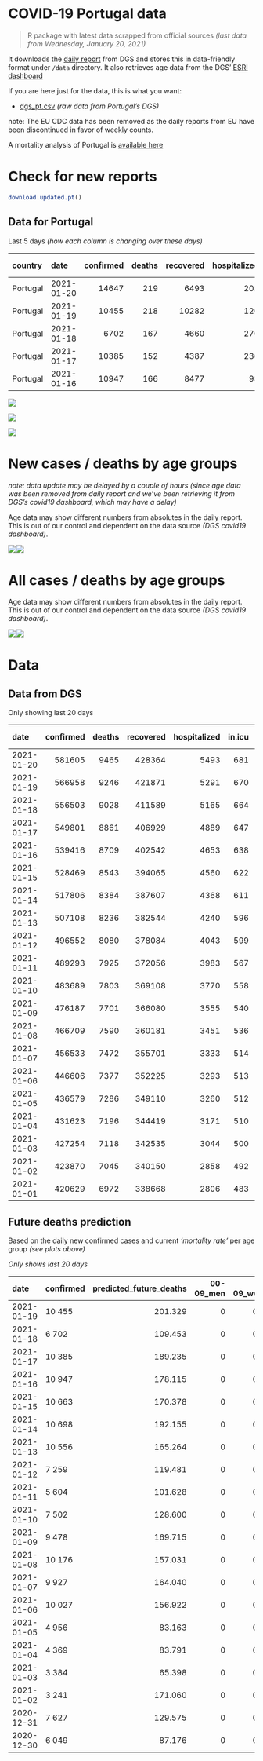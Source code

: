COVID-19 Portugal data
================

> R package with latest data scrapped from official sources *(last data
> from Wednesday, January 20, 2021)*

It downloads the [daily
report](https://covid19.min-saude.pt/relatorio-de-situacao/) from DGS
and stores this in data-friendly format under `/data` directory. It also
retrieves age data from the DGS’ [ESRI
dashboard](https://covid19.min-saude.pt/ponto-de-situacao-atual-em-portugal/)

If you are here just for the data, this is what you want:

  - [dgs\_pt.csv](raw/master/data/dgs_pt.csv) *(raw data from Portugal’s
    DGS)*

note: The EU CDC data has been removed as the daily reports from EU have
been discontinued in favor of weekly counts.

A mortality analysis of Portugal is [available
here](https://averissimo.github.io/covid19-analysis/mortality.html)

# Check for new reports

``` r
download.updated.pt()
```

## Data for Portugal

Last 5 days *(how each column is changing over these days)*

| country  | date       | confirmed | deaths | recovered | hospitalized | in.icu | confirmed\_m\_00-09 | confirmed\_w\_00-09 | confirmed\_m\_10-19 | confirmed\_w\_10-19 | confirmed\_m\_20-29 | confirmed\_w\_20-29 | confirmed\_m\_30-39 | confirmed\_w\_30-39 | confirmed\_m\_40-49 | confirmed\_w\_40-49 | confirmed\_m\_50-59 | confirmed\_w\_50-59 | confirmed\_m\_60-69 | confirmed\_w\_60-69 | confirmed\_m\_70-79 | confirmed\_w\_70-79 | confirmed\_m\_80+ | confirmed\_w\_80+ | death\_m\_00-09 | death\_w\_00-09 | death\_m\_10-19 | death\_w\_10-19 | death\_m\_20-29 | death\_w\_20-29 | death\_m\_30-39 | death\_w\_30-39 | death\_m\_40-49 | death\_w\_40-49 | death\_m\_50-59 | death\_w\_50-59 | death\_m\_60-69 | death\_w\_60-69 | death\_m\_70-79 | death\_w\_70-79 | death\_m\_80+ | death\_w\_80+ |
| :------- | :--------- | --------: | -----: | --------: | -----------: | -----: | ------------------: | ------------------: | ------------------: | ------------------: | ------------------: | ------------------: | ------------------: | ------------------: | ------------------: | ------------------: | ------------------: | ------------------: | ------------------: | ------------------: | ------------------: | ------------------: | ----------------: | ----------------: | --------------: | --------------: | --------------: | --------------: | --------------: | --------------: | --------------: | --------------: | --------------: | --------------: | --------------: | --------------: | --------------: | --------------: | --------------: | --------------: | ------------: | ------------: |
| Portugal | 2021-01-20 |     14647 |    219 |      6493 |          202 |     11 |                  NA |                  NA |                  NA |                  NA |                  NA |                  NA |                  NA |                  NA |                  NA |                  NA |                  NA |                  NA |                  NA |                  NA |                  NA |                  NA |                NA |                NA |              NA |              NA |              NA |              NA |              NA |              NA |              NA |              NA |              NA |              NA |              NA |              NA |              NA |              NA |              NA |              NA |            NA |            NA |
| Portugal | 2021-01-19 |     10455 |    218 |     10282 |          126 |      6 |                 253 |                 278 |                 458 |                 434 |                 602 |                 697 |                 637 |                 820 |                 809 |                 998 |                 686 |                 901 |                 563 |                 543 |                 349 |                 352 |               324 |               748 |               0 |               0 |               0 |               0 |               0 |               0 |               2 |               0 |               0 |               0 |               4 |               3 |              11 |               5 |              32 |              10 |            62 |            89 |
| Portugal | 2021-01-18 |      6702 |    167 |      4660 |          276 |     17 |                 223 |                 223 |                 371 |                 334 |                 431 |                 467 |                 419 |                 534 |                 494 |                 616 |               \-299 |                 514 |                 342 |                 338 |                 221 |                 214 |               186 |               354 |               0 |               0 |               0 |               0 |               1 |               0 |               0 |               2 |               0 |               1 |               1 |               2 |               7 |               5 |              17 |               5 |            62 |            64 |
| Portugal | 2021-01-17 |     10385 |    152 |      4387 |          236 |      9 |                 363 |                 324 |                 545 |                 540 |                 591 |                 729 |                 620 |                 745 |                 768 |                 985 |                1310 |                 813 |                 483 |                 591 |                 327 |                 327 |               291 |               702 |               0 |               0 |               0 |               0 |               0 |               0 |               0 |               1 |               0 |               0 |               2 |               1 |               6 |               3 |              26 |              13 |            48 |            52 |
| Portugal | 2021-01-16 |     10947 |    166 |      8477 |           93 |     16 |                 349 |                 332 |                 593 |                 635 |                 701 |                 782 |                 651 |                 830 |                 816 |                1028 |                 728 |                 907 |                 506 |                 522 |                 363 |                 382 |               299 |               569 |               0 |               0 |               0 |               0 |               0 |               0 |               0 |               1 |               1 |               0 |               5 |               0 |             313 |               3 |              20 |              15 |            52 |            56 |

![](README_files/figure-gfm/totals-1.svg)<!-- -->

![](README_files/figure-gfm/differential-1.svg)<!-- -->

![](README_files/figure-gfm/differential_7days-1.svg)<!-- -->

# New cases / deaths by age groups

*note: data update may be delayed by a couple of hours (since age data
was been removed from daily report and we’ve been retrieving it from
DGS’s covid19 dashboard, which may have a delay)*

Age data may show different numbers from absolutes in the daily report.
This is out of our control and dependent on the data source *(DGS
covid19 dashboard)*.

![](README_files/figure-gfm/new_cases_deaths-1.svg)<!-- -->![](README_files/figure-gfm/new_cases_deaths-2.svg)<!-- -->

# All cases / deaths by age groups

Age data may show different numbers from absolutes in the daily report.
This is out of our control and dependent on the data source *(DGS
covid19 dashboard)*.

![](README_files/figure-gfm/total_cases_deaths-1.svg)<!-- -->![](README_files/figure-gfm/total_cases_deaths-2.svg)<!-- -->

# Data

## Data from DGS

Only showing last 20 days

| date       | confirmed | deaths | recovered | hospitalized | in.icu | confirmed\_m\_00-09 | confirmed\_w\_00-09 | confirmed\_m\_10-19 | confirmed\_w\_10-19 | confirmed\_m\_20-29 | confirmed\_w\_20-29 | confirmed\_m\_30-39 | confirmed\_w\_30-39 | confirmed\_m\_40-49 | confirmed\_w\_40-49 | confirmed\_m\_50-59 | confirmed\_w\_50-59 | confirmed\_m\_60-69 | confirmed\_w\_60-69 | confirmed\_m\_70-79 | confirmed\_w\_70-79 | confirmed\_m\_80+ | confirmed\_w\_80+ | death\_m\_00-09 | death\_w\_00-09 | death\_m\_10-19 | death\_w\_10-19 | death\_m\_20-29 | death\_w\_20-29 | death\_m\_30-39 | death\_w\_30-39 | death\_m\_40-49 | death\_w\_40-49 | death\_m\_50-59 | death\_w\_50-59 | death\_m\_60-69 | death\_w\_60-69 | death\_m\_70-79 | death\_w\_70-79 | death\_m\_80+ | death\_w\_80+ |
| :--------- | --------: | -----: | --------: | -----------: | -----: | ------------------: | ------------------: | ------------------: | ------------------: | ------------------: | ------------------: | ------------------: | ------------------: | ------------------: | ------------------: | ------------------: | ------------------: | ------------------: | ------------------: | ------------------: | ------------------: | ----------------: | ----------------: | --------------: | --------------: | --------------: | --------------: | --------------: | --------------: | --------------: | --------------: | --------------: | --------------: | --------------: | --------------: | --------------: | --------------: | --------------: | --------------: | ------------: | ------------: |
| 2021-01-20 |    581605 |   9465 |    428364 |         5493 |    681 |                  NA |                  NA |                  NA |                  NA |                  NA |                  NA |                  NA |                  NA |                  NA |                  NA |                  NA |                  NA |                  NA |                  NA |                  NA |                  NA |                NA |                NA |              NA |              NA |              NA |              NA |              NA |              NA |              NA |              NA |              NA |              NA |              NA |              NA |              NA |              NA |              NA |              NA |            NA |            NA |
| 2021-01-19 |    566958 |   9246 |    421871 |         5291 |    670 |               15385 |               14819 |               25716 |               26302 |               39770 |               45542 |               37960 |               45585 |               40996 |               52820 |               36193 |               46914 |               26907 |               28953 |               17149 |               19404 |             15150 |             31211 |               0 |               1 |               1 |               1 |               4 |               3 |              11 |              11 |              54 |              28 |             172 |              71 |             548 |             225 |            1191 |             692 |          2826 |          3407 |
| 2021-01-18 |    556503 |   9028 |    411589 |         5165 |    664 |               15132 |               14541 |               25258 |               25868 |               39168 |               44845 |               37323 |               44765 |               40187 |               51822 |               35507 |               46013 |               26344 |               28410 |               16800 |               19052 |             14826 |             30463 |               0 |               1 |               1 |               1 |               4 |               3 |               9 |              11 |              54 |              28 |             168 |              68 |             537 |             220 |            1159 |             682 |          2764 |          3318 |
| 2021-01-17 |    549801 |   8861 |    406929 |         4889 |    647 |               14909 |               14318 |               24887 |               25534 |               38737 |               44378 |               36904 |               44231 |               39693 |               51206 |               35806 |               45499 |               26002 |               28072 |               16579 |               18838 |             14640 |             30109 |               0 |               1 |               1 |               1 |               3 |               3 |               9 |               9 |              54 |              27 |             167 |              66 |             530 |             215 |            1142 |             677 |          2702 |          3254 |
| 2021-01-16 |    539416 |   8709 |    402542 |         4653 |    638 |               14546 |               13994 |               24342 |               24994 |               38146 |               43649 |               36284 |               43486 |               38925 |               50221 |               34496 |               44686 |               25519 |               27481 |               16252 |               18511 |             14349 |             29407 |               0 |               1 |               1 |               1 |               3 |               3 |               9 |               8 |              54 |              27 |             165 |              65 |             524 |             212 |            1116 |             664 |          2654 |          3202 |
| 2021-01-15 |    528469 |   8543 |    394065 |         4560 |    622 |               14197 |               13662 |               23749 |               24359 |               37445 |               42867 |               35633 |               42656 |               38109 |               49193 |               33768 |               43779 |               25013 |               26959 |               15889 |               18129 |             14050 |             28838 |               0 |               1 |               1 |               1 |               3 |               3 |               9 |               7 |              53 |              27 |             160 |              65 |             211 |             209 |            1096 |             649 |          2602 |          3146 |
| 2021-01-14 |    517806 |   8384 |    387607 |         4368 |    611 |               13843 |               13321 |               23240 |               23790 |               36694 |               42134 |               34952 |               41868 |               37333 |               48183 |               33046 |               42892 |               24526 |               26465 |               15540 |               17753 |             13774 |             28283 |               0 |               1 |               1 |               1 |               3 |               3 |               9 |               7 |              52 |              27 |             157 |              65 |             504 |             203 |            1074 |             638 |          2560 |          3079 |
| 2021-01-13 |    507108 |   8236 |    382544 |         4240 |    596 |               13524 |               12998 |               22723 |               23308 |               36004 |               41364 |               34299 |               41072 |               36554 |               47163 |               32376 |               41999 |               23978 |               25933 |               15208 |               17353 |             13428 |             27657 |               0 |               1 |               1 |               1 |               3 |               3 |               9 |               7 |              49 |              26 |             155 |              64 |             490 |             197 |            1060 |             618 |          2522 |          3030 |
| 2021-01-12 |    496552 |   8080 |    378084 |         4043 |    599 |               13225 |               12699 |               22215 |               22816 |               35334 |               40545 |               33562 |               40252 |               35833 |               46145 |               31709 |               41096 |               23419 |               25372 |               14899 |               16989 |             13169 |             27106 |               0 |               1 |               1 |               1 |               3 |               3 |               8 |               7 |              47 |              26 |             151 |              63 |             480 |             195 |            1048 |             609 |          2465 |          2972 |
| 2021-01-11 |    489293 |   7925 |    372056 |         3983 |    567 |               13047 |               12551 |               21875 |               22477 |               34851 |               39947 |               33094 |               39700 |               35330 |               45504 |               31217 |               40522 |               23007 |               24937 |               14644 |               16701 |             12974 |             26751 |               0 |               1 |               1 |               1 |               3 |               3 |               8 |               7 |              46 |              26 |             147 |              63 |             469 |             189 |            1035 |             597 |          2422 |          2907 |
| 2021-01-10 |    483689 |   7803 |    369108 |         3770 |    558 |               12880 |               12414 |               21620 |               22205 |               34458 |               39500 |               32757 |               39266 |               34935 |               45014 |               30872 |               40073 |               22735 |               24621 |               14479 |               16506 |             12802 |             26387 |               0 |               1 |               1 |               1 |               3 |               3 |               8 |               7 |              45 |              26 |             145 |              63 |             459 |             185 |            1018 |             583 |          2392 |          2863 |
| 2021-01-09 |    476187 |   7701 |    366080 |         3555 |    540 |               12647 |               12217 |               21262 |               21849 |               33921 |               38926 |               32264 |               38695 |               34407 |               44397 |               30384 |               39470 |               22375 |               24202 |               14251 |               16237 |             12611 |             25908 |               0 |               1 |               1 |               1 |               3 |               3 |               8 |               7 |              44 |              26 |             144 |              61 |             455 |             183 |            1001 |             577 |          2358 |          2828 |
| 2021-01-08 |    466709 |   7590 |    360181 |         3451 |    536 |               12415 |               11994 |               20815 |               21370 |               33240 |               38182 |               31634 |               37996 |               33764 |               43539 |               29790 |               38746 |               21907 |               23678 |               13945 |               15886 |             12330 |             25320 |               0 |               1 |               1 |               1 |               3 |               3 |               8 |               7 |              44 |              24 |             143 |              60 |             447 |             179 |             982 |             569 |          2328 |          2790 |
| 2021-01-07 |    456533 |   7472 |    355701 |         3333 |    514 |               12156 |               11738 |               20316 |               20856 |               32460 |               37329 |               30926 |               37213 |               33050 |               42658 |               29139 |               37923 |               21406 |               23143 |               13666 |               15529 |             12089 |             24777 |               0 |               1 |               1 |               1 |               3 |               3 |               8 |               7 |              41 |              22 |             141 |              58 |             441 |             179 |             963 |             563 |          2294 |          2746 |
| 2021-01-06 |    446606 |   7377 |    352225 |         3293 |    513 |               11918 |               11504 |               19820 |               20354 |               31750 |               36512 |               30272 |               36412 |               32352 |               41737 |               28524 |               37106 |               20951 |               22640 |               13405 |               15167 |             11806 |             24219 |               0 |               1 |               1 |               1 |               3 |               3 |               8 |               7 |              40 |              22 |             139 |              58 |             437 |             178 |             945 |             556 |          2270 |          2708 |
| 2021-01-05 |    436579 |   7286 |    349110 |         3260 |    512 |               11692 |               11243 |               19328 |               19859 |               31047 |               35629 |               29582 |               35586 |               31602 |               40871 |               27885 |               36277 |               20476 |               22131 |               13118 |               14844 |             11530 |             23724 |               0 |               1 |               1 |               1 |               3 |               3 |               8 |               7 |              40 |              22 |             138 |              58 |             432 |             173 |             927 |             551 |          2244 |          2677 |
| 2021-01-04 |    431623 |   7196 |    344419 |         3171 |    510 |               11594 |               11141 |               19143 |               19632 |               30732 |               35217 |               29244 |               35167 |               31218 |               40379 |               27568 |               35874 |               20247 |               21851 |               12942 |               14666 |             11386 |             23470 |               0 |               1 |               1 |               1 |               3 |               3 |               8 |               6 |              40 |              22 |             136 |              56 |             425 |             166 |             917 |             549 |          2218 |          2644 |
| 2021-01-03 |    427254 |   7118 |    342535 |         3044 |    500 |               11477 |               11040 |               18962 |               19444 |               30471 |               34894 |               28961 |               34828 |               30874 |               39998 |               27283 |               35511 |               20015 |               21630 |               12775 |               14509 |             11240 |             23194 |               0 |               1 |               1 |               1 |               3 |               3 |               8 |               6 |              40 |              21 |             133 |              55 |             419 |             164 |             911 |             543 |          2194 |          2615 |
| 2021-01-02 |    423870 |   7045 |    340150 |         2858 |    492 |               11389 |               10957 |               18830 |               19309 |               30253 |               34640 |               28743 |               34592 |               30623 |               39710 |               27066 |               35195 |               19849 |               21450 |               12651 |               14366 |             11133 |             22967 |               0 |               1 |               1 |               1 |               3 |               3 |               7 |               6 |              40 |              20 |             131 |              55 |             412 |             164 |             897 |             539 |          2174 |          2591 |
| 2021-01-01 |    420629 |   6972 |    338668 |         2806 |    483 |                  NA |                  NA |                  NA |                  NA |                  NA |                  NA |                  NA |                  NA |                  NA |                  NA |                  NA |                  NA |                  NA |                  NA |                  NA |                  NA |                NA |                NA |              NA |              NA |              NA |              NA |              NA |              NA |              NA |              NA |              NA |              NA |              NA |              NA |              NA |              NA |              NA |              NA |            NA |            NA |

## Future deaths prediction

Based on the daily new confirmed cases and current *‘mortality rate’*
per age group *(see plots above)*

*Only shows last 20 days*

| date       | confirmed | predicted\_future\_deaths | 00-09\_men | 00-09\_women | 10-19\_men | 10-19\_women | 20-29\_men | 20-29\_women | 30-39\_men | 30-39\_women | 40-49\_men | 40-49\_women | 50-59\_men | 50-59\_women | 60-69\_men | 60-69\_women | 70-79\_men | 70-79\_women | 80+\_men | 80+\_women |
| :--------- | :-------- | ------------------------: | ---------: | -----------: | ---------: | -----------: | ---------: | -----------: | ---------: | -----------: | ---------: | -----------: | ---------: | -----------: | ---------: | -----------: | ---------: | -----------: | -------: | ---------: |
| 2021-01-19 | 10 455    |                   201.329 |          0 |        0.019 |      0.018 |        0.017 |      0.061 |        0.046 |      0.185 |        0.198 |      1.066 |        0.529 |      3.260 |        1.364 |     11.466 |        4.220 |     24.238 |       12.553 |   60.437 |     81.652 |
| 2021-01-18 | 6 702     |                   109.453 |          0 |        0.015 |      0.014 |        0.013 |      0.043 |        0.031 |      0.121 |        0.129 |      0.651 |        0.327 |      1.421 |        0.778 |      6.965 |        2.627 |     15.348 |        7.632 |   34.695 |     38.643 |
| 2021-01-17 | 10 385    |                   189.235 |          0 |        0.022 |      0.021 |        0.021 |      0.059 |        0.048 |      0.180 |        0.180 |      1.012 |        0.522 |      6.226 |        1.230 |      9.837 |        4.593 |     22.710 |       11.662 |   54.282 |     76.630 |
| 2021-01-16 | 10 947    |                   178.115 |          0 |        0.022 |      0.023 |        0.024 |      0.071 |        0.052 |      0.189 |        0.200 |      1.075 |        0.545 |      3.460 |        1.373 |     10.305 |        4.057 |     25.210 |       13.623 |   55.774 |     62.112 |
| 2021-01-15 | 10 663    |                   170.378 |          0 |        0.023 |      0.020 |        0.022 |      0.076 |        0.048 |      0.197 |        0.190 |      1.022 |        0.535 |      3.431 |        1.342 |      9.918 |        3.839 |     24.238 |       13.409 |   51.484 |     60.584 |
| 2021-01-14 | 10 698    |                   192.155 |          0 |        0.022 |      0.020 |        0.018 |      0.069 |        0.051 |      0.189 |        0.192 |      1.026 |        0.541 |      3.184 |        1.351 |     11.161 |        4.134 |     23.057 |       14.265 |   64.541 |     68.334 |
| 2021-01-13 | 10 556    |                   165.264 |          0 |        0.020 |      0.020 |        0.019 |      0.067 |        0.054 |      0.214 |        0.198 |      0.950 |        0.540 |      3.170 |        1.367 |     11.385 |        4.360 |     21.460 |       12.981 |   48.312 |     60.147 |
| 2021-01-12 | 7 259     |                   119.481 |          0 |        0.010 |      0.013 |        0.013 |      0.049 |        0.039 |      0.136 |        0.133 |      0.663 |        0.340 |      2.338 |        0.869 |      8.391 |        3.380 |     17.710 |       10.271 |   36.374 |     38.752 |
| 2021-01-11 | 5 604     |                   101.628 |          0 |        0.009 |      0.010 |        0.010 |      0.040 |        0.029 |      0.098 |        0.105 |      0.520 |        0.260 |      1.640 |        0.680 |      5.540 |        2.456 |     11.459 |        6.954 |   32.084 |     39.734 |
| 2021-01-10 | 7 502     |                   128.600 |          0 |        0.013 |      0.014 |        0.014 |      0.054 |        0.038 |      0.143 |        0.138 |      0.695 |        0.327 |      2.319 |        0.913 |      7.332 |        3.256 |     15.835 |        9.593 |   35.628 |     52.288 |
| 2021-01-09 | 9 478     |                   169.715 |          0 |        0.015 |      0.017 |        0.018 |      0.068 |        0.049 |      0.183 |        0.169 |      0.847 |        0.455 |      2.823 |        1.096 |      9.531 |        4.072 |     21.252 |       12.518 |   52.416 |     64.186 |
| 2021-01-08 | 10 176    |                   157.031 |          0 |        0.017 |      0.019 |        0.020 |      0.078 |        0.056 |      0.205 |        0.189 |      0.940 |        0.467 |      3.094 |        1.246 |     10.204 |        4.158 |     19.377 |       12.732 |   44.955 |     59.274 |
| 2021-01-07 | 9 927     |                   164.040 |          0 |        0.016 |      0.019 |        0.019 |      0.071 |        0.054 |      0.190 |        0.193 |      0.919 |        0.488 |      2.923 |        1.236 |      9.267 |        3.909 |     18.126 |       12.910 |   52.789 |     60.911 |
| 2021-01-06 | 10 027    |                   156.922 |          0 |        0.018 |      0.019 |        0.019 |      0.071 |        0.058 |      0.200 |        0.199 |      0.988 |        0.459 |      3.037 |        1.255 |      9.674 |        3.956 |     19.932 |       11.519 |   51.484 |     54.034 |
| 2021-01-05 | 4 956     |                    83.163 |          0 |        0.007 |      0.007 |        0.009 |      0.032 |        0.027 |      0.098 |        0.101 |      0.506 |        0.261 |      1.506 |        0.610 |      4.664 |        2.176 |     12.223 |        6.348 |   26.861 |     27.727 |
| 2021-01-04 | 4 369     |                    83.791 |          0 |        0.007 |      0.007 |        0.007 |      0.026 |        0.021 |      0.082 |        0.082 |      0.453 |        0.202 |      1.354 |        0.549 |      4.725 |        1.717 |     11.598 |        5.599 |   27.234 |     30.128 |
| 2021-01-03 | 3 384     |                    65.398 |          0 |        0.006 |      0.005 |        0.005 |      0.022 |        0.017 |      0.063 |        0.057 |      0.331 |        0.153 |      1.031 |        0.478 |      3.381 |        1.399 |      8.612 |        5.100 |   19.959 |     24.779 |
| 2021-01-02 | 3 241     |                   171.060 |          0 |        0.018 |      0.017 |        0.018 |      0.069 |        0.055 |      0.212 |        0.203 |      0.894 |        0.468 |      3.122 |        1.292 |     10.102 |        4.313 |     22.780 |       13.231 |   56.520 |     57.746 |
| 2020-12-31 | 7 627     |                   129.575 |          0 |        0.014 |      0.012 |        0.015 |      0.054 |        0.040 |      0.145 |        0.148 |      0.717 |        0.385 |      4.367 |        0.981 |      6.884 |        2.899 |     14.723 |       10.021 |   34.136 |     54.034 |
| 2020-12-30 | 6 049     |                    87.176 |          0 |        0.011 |      0.011 |        0.011 |      0.041 |        0.031 |      0.129 |        0.123 |      0.584 |        0.310 |      0.057 |        0.731 |      5.825 |        2.238 |     11.459 |        7.525 |   28.726 |     29.364 |

